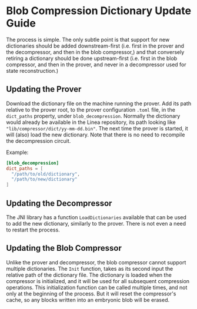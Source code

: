 # Blob Compression Dictionary Update Guide

The process is simple. The only subtle point is that support for new dictionaries should be added downstream-first (i.e. first in the prover and the decompressor, and then in the blob compressor,) and that conversely retiring a dictionary should be done upstream-first (i.e. first in the blob compressor, and then in the prover, and never in a decompressor used for state reconstruction.)

## Updating the Prover
Download the dictionary file on the machine running the prover. Add its path relative to the prover root, to the prover configuration `.toml` file, in the `dict_paths` property, under `blob_decompression`. Normally the dictionary would already be available in the Linea repository, its path looking like `"lib/compressor/dict/yy-mm-dd.bin"`.
The next time the prover is started, it will (also) load the new dictionary. Note that there is no need to recompile the decompression circuit.

Example:
```toml
[blob_decompression]
dict_paths = [
  "/path/to/old/dictionary",
  "/path/to/new/dictionary"
]
```

## Updating the Decompressor
The JNI library has a function `LoadDictionaries` available that can be used to add the new dictionary, similarly to the prover. There is not even a need to restart the process.

## Updating the Blob Compressor
Unlike the prover and decompressor, the blob compressor cannot support multiple dictionaries. The `Init` function, takes as its second input the relative path of the dictionary file. The dictionary is loaded when the compressor is initialized, and it will be used for all subsequent compression operations. This initialization function can be called multiple times, and not only at the beginning of the process. But it will reset the compressor's cache, so any blocks written into an embryonic blob will be erased.
